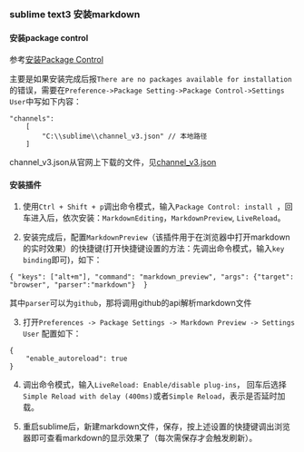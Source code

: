 ### sublime text3 安装markdown
#### 安装package control
参考[安装Package Control](https://blog.csdn.net/zknxx/article/details/52685094)

主要是如果安装完成后报```There are no packages available for installation```的错误，需要在```Preference->Package Setting->Package Control->Settings User```中写如下内容：
```
"channels":
	[
		"C:\\sublime\\channel_v3.json" // 本地路径
	]
```
channel_v3.json从官网上下载的文件，见[channel_v3.json](https://github.com/tengyuanjack/Blogs/blob/master/attachments/files/sublime/channel_v3.json)

#### 安装插件
1. 使用```Ctrl + Shift + p```调出命令模式，输入```Package Control: install ```，回车进入后，依次安装：```MarkdownEditing```，```MarkdownPreview```, ```LiveReload```。

2. 安装完成后，配置```MarkdownPreview```（该插件用于在浏览器中打开markdown的实时效果）的快捷键(打开快捷键设置的方法：先调出命令模式，输入```key binding```即可)，如下：
```
{ "keys": ["alt+m"], "command": "markdown_preview", "args": {"target": "browser", "parser":"markdown"}  }
```
其中```parser```可以为```github```，那将调用github的api解析markdown文件

3. 打开```Preferences -> Package Settings -> Markdown Preview -> Settings User``` 配置如下：
```
{
    "enable_autoreload": true
}
```

4. 调出命令模式，输入```LiveReload: Enable/disable plug-ins```， 回车后选择```Simple Reload with delay (400ms)```或者```Simple Reload```，表示是否延时加载。

5. 重启sublime后，新建markdown文件，保存，按上述设置的快捷键调出浏览器即可查看markdown的显示效果了（每次需保存才会触发刷新）。
